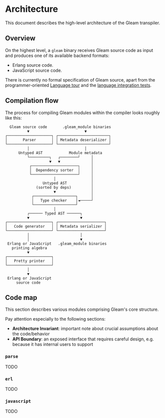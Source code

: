 # Architecture

This document describes the high-level architecture of the Gleam transpiler.

## Overview

On the highest level, a `gleam` binary receives Gleam source code as input
and produces one of its available backend formats:

- Erlang source code.
- JavaScript source code.

There is currently no formal specification of Gleam source, apart from the
programmer-oriented [Language tour][language-tour] and the [language integration
tests][language-tests].

[language-tour]: https://gleam.run/book/tour/index.html
[language-tests]: https://github.com/gleam-lang/gleam/tree/main/test/language

## Compilation flow

The process for compiling Gleam modules within the compiler looks roughly like
this:

```text
  Gleam source code       .gleam_module binaries
          ▼                         ▼
┌────────────────────┐ ┌───────────────────────┐
│       Parser       │ │ Metadata deserializer │
└────────────────────┘ └───────────────────────┘
          │                         │
      Untyped AST            Module metadata
          └─────────┐   ┌────────┘     │
                    ▼   ▼              │
           ┌─────────────────────┐     │
           │  Dependency sorter  │     │
           └─────────────────────┘     │
                      │                │
                 Untyped AST           │
              (sorted by deps)         │
                      ▼                │
            ┌───────────────────┐      │
            │   Type checker    │◄─────┘
            └───────────────────┘
                      │
          ┌────── Typed AST ──────┐
          ▼                       ▼
┌────────────────────┐ ┌─────────────────────┐
│   Code generator   │ │ Metadata serializer │
└────────────────────┘ └─────────────────────┘
          │                       │
          │                       ▼
 Erlang or JavaScript   .gleam_module binaries
   printing algebra
          ▼
┌────────────────────┐
│   Pretty printer   │
└────────────────────┘
          │
          ▼
 Erlang or JavaScript 
     source code
```

## Code map

This section describes various modules comprising Gleam's core structure.

Pay attention especially to the following sections:

- **Architecture Invariant**: important note about crucial assumptions about the code/behavior
- **API Boundary**: an exposed interface that requires careful design, e.g. because it has internal users to support

### `parse`

TODO

### `erl`

TODO

### `javascript`

TODO
